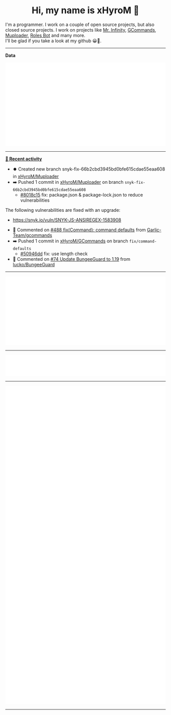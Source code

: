 <p align="center">
    <!-- <img src="https://avatars.githubusercontent.com/u/56601352" width="192" alt="hyro's pfp" /> -->
    <h1 align="center">Hi, my name is xHyroM 👋</h1>
</p>

I'm a programmer. I work on a couple of open source projects, but also closed source projects. I work on projects like [Mr. Infinity](https://discord.com/oauth2/authorize?client_id=720321585625694239&scope=bot%20applications.commands&permissions=8&redirect_uri=https://blobs.gq/imanager&prompt=consent&response_type=code), [GCommands](https://github.com/Garlic-Team/GCommands), [Muploader](https://github.com/xHyroM/Muploder), [Roles Bot](https://github.com/xHyroM/roles-bot) and many more.  
I'll be glad if you take a look at my github 😀👀.

___
**Data**

<img src="https://github.com/xHyroM/xHyroM/blob/master/.cache/base.svg">

___

**[📰 Recent activity](https://github.com/xHyroM)**
* ⏺️ Created new branch snyk-fix-66b2cbd3945bd0bfe615cdae55eaa608 in [xHyroM/Muploader](https://github.com/xHyroM/Muploader)
* ➡️ Pushed 1 commit in [xHyroM/Muploader](https://github.com/xHyroM/Muploader) on branch `snyk-fix-66b2cbd3945bd0bfe615cdae55eaa608`
  * [#8018c15](https://github.com/xHyroM/Muploader/commit/8018c15) fix: package.json &amp; package-lock.json to reduce vulnerabilities

The following vulnerabilities are fixed with an upgrade:
- https://snyk.io/vuln/SNYK-JS-ANSIREGEX-1583908
* 💬 Commented on [#488 fix(Command): command defaults](https://github.com/Garlic-Team/gcommands/issues/488) from [Garlic-Team/gcommands](https://github.com/Garlic-Team/gcommands)
* ➡️ Pushed 1 commit in [xHyroM/GCommands](https://github.com/xHyroM/GCommands) on branch `fix/command-defaults`
  * [#50946dd](https://github.com/xHyroM/GCommands/commit/50946dd) fix: use length check
* 💬 Commented on [#74 Update BungeeGuard to 1.19](https://github.com/lucko/BungeeGuard/issues/74) from [lucko/BungeeGuard](https://github.com/lucko/BungeeGuard)


___

<img src="https://github.com/xHyroM/xHyroM/blob/master/.cache/isocalendar.svg">

___

<img src="https://github.com/xHyroM/xHyroM/blob/master/.cache/languages.svg">

___

<img src="https://github.com/xHyroM/xHyroM/blob/master/.cache/achievements.svg">

___
